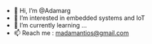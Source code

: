 - 👋 Hi, I’m @Adamarg
- 👀 I’m interested in embedded systems and IoT
- 🌱 I’m currently learning ...
- 📫 Reach me : madamantios@gmail.com

<!---
Adamarg/Adamarg is a ✨ special ✨ repository because its `README.md` (this file) appears on your GitHub profile.
You can click the Preview link to take a look at your changes.
--->
